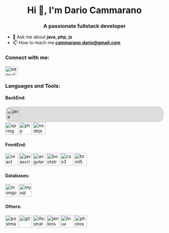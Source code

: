 <h1 align="center">Hi 👋, I'm Dario Cammarano</h1>
<h3 align="center">A passionate fullstack developer</h3>

- 💬 Ask me about **java, php, js**
- 📫 How to reach me **cammarano.dario@gmail.com**

<h3 align="left">Connect with me:</h3>
<p align="left">
  <a href="https://www.linkedin.com/in/dario-cammarano-72912721/" target="blank"
    ><img
      align="center"
      src="https://cdn.jsdelivr.net/npm/simple-icons@3.0.1/icons/linkedin.svg"
      alt="https://www.linkedin.com/in/dario-cammarano-72912721/"
      height="30"
      width="40"
  /></a>
</p>

<h3 align="left">Languages and Tools:</h3>
<p>
  <h4>BackEnd:</h4>
  <a href="https://www.java.com" target="_blank" style="text-decoration: none; display: block; background: #ddd; border-radius: 20px; padding: 5px;">
    <img
      src="https://devicons.github.io/devicon/devicon.git/icons/java/java-original-wordmark.svg"
      alt="java"
      width="40"
      height="40"
    />
  </a>
  <a href="https://spring.io/" target="_blank" style="text-decoration: none;">
    <img
      src="https://www.vectorlogo.zone/logos/springio/springio-icon.svg"
      alt="spring"
      width="40"
      height="40"
    />
  </a>
  <a href="https://www.php.net" target="_blank" style="text-decoration: none;">
    <img
      src="https://devicons.github.io/devicon/devicon.git/icons/php/php-original.svg"
      alt="php"
      width="40"
      height="40"
    />
  </a>
  <a href="https://nodejs.org" target="_blank" style="text-decoration: none;">
    <img
      src="https://devicons.github.io/devicon/devicon.git/icons/nodejs/nodejs-original-wordmark.svg"
      alt="nodejs"
      width="40"
      height="40"
    />
  </a>
</p>
<p>
    <p>
      <h4>FrontEnd:</h4>
      <a href="https://reactjs.org/" target="_blank" style="text-decoration: none;">
        <img
          src="https://devicons.github.io/devicon/devicon.git/icons/react/react-original-wordmark.svg"
          alt="react"
          width="40"
          height="40"
        />
      </a>
      <a
        href="https://developer.mozilla.org/en-US/docs/Web/JavaScript"
        target="_blank" style="text-decoration: none;"
      >
        <img
          src="https://devicons.github.io/devicon/devicon.git/icons/javascript/javascript-original.svg"
          alt="javascript"
          width="40"
          height="40"
        />
      </a>
      <a href="https://angular.io" target="_blank" style="text-decoration: none;">
        <img
          src="https://devicons.github.io/devicon/devicon.git/icons/angularjs/angularjs-original.svg"
          alt="angularjs"
          width="40"
          height="40"
        />
      </a>
      <a href="https://getbootstrap.com" target="_blank" style="text-decoration: none;">
        <img
          src="https://devicons.github.io/devicon/devicon.git/icons/bootstrap/bootstrap-plain.svg"
          alt="bootstrap"
          width="40"
          height="40"
        />
      </a>
      <a href="https://www.w3schools.com/css/" target="_blank" style="text-decoration: none;">
        <img
          src="https://devicons.github.io/devicon/devicon.git/icons/css3/css3-original-wordmark.svg"
          alt="css3"
          width="40"
          height="40"
        />
      </a><a href="https://www.w3.org/html/" target="_blank" style="text-decoration: none;">
        <img
          src="https://devicons.github.io/devicon/devicon.git/icons/html5/html5-original-wordmark.svg"
          alt="html5"
          width="40"
          height="40"
        />
      </a>
</p>
<p>
<h4>Databases:</h4>
  <a href="https://www.mongodb.com/" target="_blank" style="text-decoration: none;">
    <img
      src="https://devicons.github.io/devicon/devicon.git/icons/mongodb/mongodb-original-wordmark.svg"
      alt="mongodb"
      width="40"
      height="40"
    />
  </a>
  <a href="https://www.mysql.com/" target="_blank" style="text-decoration: none;">
    <img
      src="https://devicons.github.io/devicon/devicon.git/icons/mysql/mysql-original-wordmark.svg"
      alt="mysql"
      width="40"
      height="40"
    />
  </a>
</p>
<p align="left">
  
<h4>Others:</h4>
<a href="https://postman.com" target="_blank" style="text-decoration: none;">
  <img
    src="https://www.vectorlogo.zone/logos/getpostman/getpostman-icon.svg"
    alt="postman"
    width="40"
    height="40"
  />
</a>
  <a href="https://git-scm.com/" target="_blank" style="text-decoration: none;">
    <img
      src="https://www.vectorlogo.zone/logos/git-scm/git-scm-icon.svg"
      alt="git"
      width="40"
      height="40"
    />
  </a>
  
  <a href="https://www.adobe.com/in/products/illustrator.html" target="_blank" style="text-decoration: none;">
    <img
      src="https://www.vectorlogo.zone/logos/adobe_illustrator/adobe_illustrator-icon.svg"
      alt="illustrator"
      width="40"
      height="40"
    />
  </a>
  <a href="https://www.jenkins.io" target="_blank" style="text-decoration: none;">
    <img
      src="https://www.vectorlogo.zone/logos/jenkins/jenkins-icon.svg"
      alt="jenkins"
      width="40"
      height="40"
    />
  </a>
  <a href="https://www.linux.org/" target="_blank" style="text-decoration: none;">
    <img
      src="https://devicons.github.io/devicon/devicon.git/icons/linux/linux-original.svg"
      alt="linux"
      width="40"
      height="40"
    />
  </a>
  <a href="https://www.photoshop.com/en" target="_blank" style="text-decoration: none;">
    <img
      src="https://devicons.github.io/devicon/devicon.git/icons/photoshop/photoshop-plain.svg"
      alt="photoshop"
      width="40"
      height="40"
    />
  </a>
</p>

<!--
**dariocammarano/dariocammarano** is a ✨ _special_ ✨ repository because its `README.md` (this file) appears on your GitHub profile.

Here are some ideas to get you started:

- 🔭 I’m currently working on ...
- 🌱 I’m currently learning ...
- 👯 I’m looking to collaborate on ...
- 🤔 I’m looking for help with ...
- 💬 Ask me about ...
- 📫 How to reach me: ...
- 😄 Pronouns: ...
- ⚡ Fun fact: ...
-->
